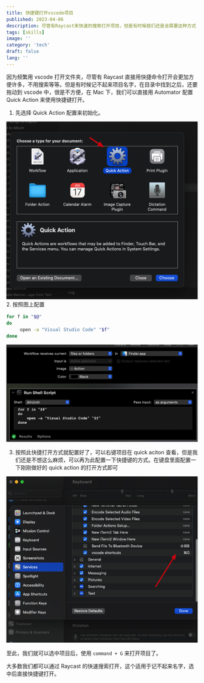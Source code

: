 ```yaml
---
title: 快捷键打开vscode项目
published: 2023-04-06
description: 尽管有Raycast来快速的搜索打开项目，但是有时候我们还是会需要这种方式
tags: [skills]
image: ''
category: 'tech'
draft: false
lang: ''
---
```


因为频繁用 vscode 打开文件夹，尽管有 Raycast 直接用快捷命令打开会更加方便许多，不用搜索等等。但是有时候记不起来项目名字，在目录中找到之后，还要拖动到 vscode 中，很是不方便，在 Mac 下，我们可以直接用 Automator 配置 Quick Action 来使用快捷键打开。

1. 先选择 Quick Action 配置来初始化。

![quick action](../images/shortcuts1.png) 2. 按照图上配置

```bash
for f in "$@"
do
     open -a "Visual Studio Code" "$f"
done
```

![quick action](../images/shortcuts2.png)

3. 按照此快捷打开方式就配置好了，可以右键项目在 quick aciton 查看，但是我们还是不想这么麻烦，可以再为此配置一下快捷键的方式。在键盘里面配置一下刚刚做好的 quick action 的打开方式即可

![quick action](../images/shortcuts3.png)

至此，我们就可以选中项目后，使用 `command + G` 来打开项目了。

大多数我们都可以通过 Raycast 的快速搜索打开，这个适用于记不起来名字，选中后直接快捷键打开。
